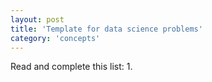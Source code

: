 ```yaml
---
layout: post
title: 'Template for data science problems'
category: 'concepts'
---
```


Read and complete this list:
1.
